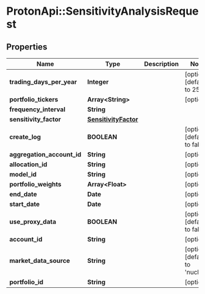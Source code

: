 # ProtonApi::SensitivityAnalysisRequest

## Properties
Name | Type | Description | Notes
------------ | ------------- | ------------- | -------------
**trading_days_per_year** | **Integer** |  | [optional] [default to 252]
**portfolio_tickers** | **Array&lt;String&gt;** |  | [optional] 
**frequency_interval** | **String** |  | 
**sensitivity_factor** | [**SensitivityFactor**](SensitivityFactor.md) |  | 
**create_log** | **BOOLEAN** |  | [optional] [default to false]
**aggregation_account_id** | **String** |  | [optional] 
**allocation_id** | **String** |  | [optional] 
**model_id** | **String** |  | [optional] 
**portfolio_weights** | **Array&lt;Float&gt;** |  | [optional] 
**end_date** | **Date** |  | [optional] 
**start_date** | **Date** |  | [optional] 
**use_proxy_data** | **BOOLEAN** |  | [optional] [default to false]
**account_id** | **String** |  | [optional] 
**market_data_source** | **String** |  | [optional] [default to &#39;nucleus&#39;]
**portfolio_id** | **String** |  | [optional] 


